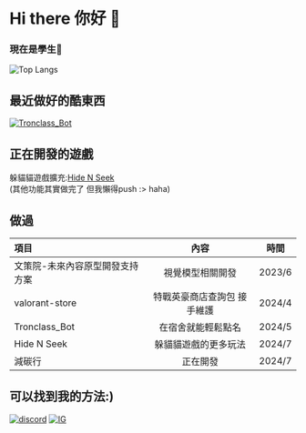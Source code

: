 Hi there 你好 👋 
===
### 現在是學生👾
![Top Langs](https://github-readme-stats.vercel.app/api/top-langs/?username=XiaXia009&layout=compact)


## 最近做好的酷東西  
[![Tronclass_Bot](https://github-readme-stats.vercel.app/api/pin/?username=XiaXia009&repo=Tronclass_Bot&theme=prussian)](https://github.com/XiaXia009/Tronclass_Bot)

## 正在開發的遊戲  
躲貓貓遊戲擴充:[Hide N Seek](https://hidenseek.app/)  
(其他功能其實做完了 但我懶得push :> haha)

## 做過  
| 項目 | 內容 | 時間 |
| :---- | :----: | :----: |
| 文策院-未來內容原型開發支持方案 | 視覺模型相關開發 | 2023/6 |
| valorant-store | 特戰英豪商店查詢包 接手維護 | 2024/4 |
| Tronclass_Bot | 在宿舍就能輕鬆點名 | 2024/5 |
| Hide N Seek | 躲貓貓遊戲的更多玩法 | 2024/7 |
| 減碳行 | 正在開發 | 2024/7 |

## 可以找到我的方法:)
[![discord](https://skillicons.dev/icons?i=discord)](https://discord.com/users/729170921788801074) [![IG](https://skillicons.dev/icons?i=instagram)](https://www.instagram.com/wen._.0420/)
